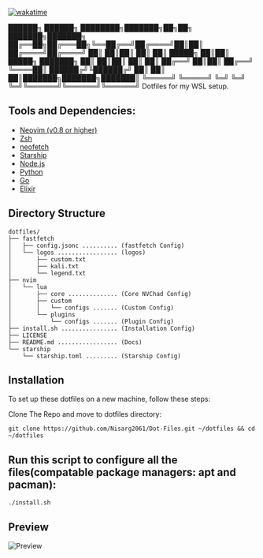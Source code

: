 [![wakatime](https://wakatime.com/badge/github/dracuxan/Dot-Files.svg)](https://wakatime.com/badge/github/dracuxan/Dot-Files)

██████╗  ██████╗ ████████╗███████╗██╗██╗     ███████╗███████╗
██╔══██╗██╔═══██╗╚══██╔══╝██╔════╝██║██║     ██╔════╝██╔════╝
██║  ██║██║   ██║   ██║   █████╗  ██║██║     █████╗  ███████╗
██║  ██║██║   ██║   ██║   ██╔══╝  ██║██║     ██╔══╝  ╚════██║
██████╔╝╚██████╔╝   ██║   ██║     ██║███████╗███████╗███████║
╚═════╝  ╚═════╝    ╚═╝   ╚═╝     ╚═╝╚══════╝╚══════╝╚══════╝
Dotfiles for my WSL setup.

## Tools and Dependencies:

- [Neovim (v0.8 or higher)](https://neovim.io/)
- [Zsh](https://www.zsh.org/)
- [neofetch](https://github.com/dylanaraps/neofetch)
- [Starship](https://starship.rs/)
- [Node.js](https://nodejs.org/)
- [Python](https://www.python.org/)
- [Go](https://go.dev/)
- [Elixir](https://elixir-lang.org/)

## Directory Structure

```
dotfiles/
├── fastfetch
│   ├── config.jsonc .......... (fastfetch Config)
│   └── logos ................. (logos)
│       ├── custom.txt
│       ├── kali.txt
│       └── legend.txt
├── nvim
│   └── lua
│       ├── core .............. (Core NVChad Config)
│       ├── custom
│       │   └── configs ....... (Custom Config)
│       └── plugins
│           └── configs ....... (Plugin Config)
├── install.sh ................ (Installation Config)
├── LICENSE
├── README.md ................. (Docs)
└── starship
    └── starship.toml ......... (Starship Config)
```

## Installation
To set up these dotfiles on a new machine, follow these steps:

Clone The Repo and move to dotfiles directory:

```
git clone https://github.com/Nisarg2061/Dot-Files.git ~/dotfiles && cd ~/dotfiles
```

## Run this script to configure all the files(compatable package managers: apt and pacman):

  ```
  ./install.sh
  ```
## Preview
![Preview](https://github.com/user-attachments/assets/9d7a8281-d5b7-42e5-bd56-5a63797093cc)
